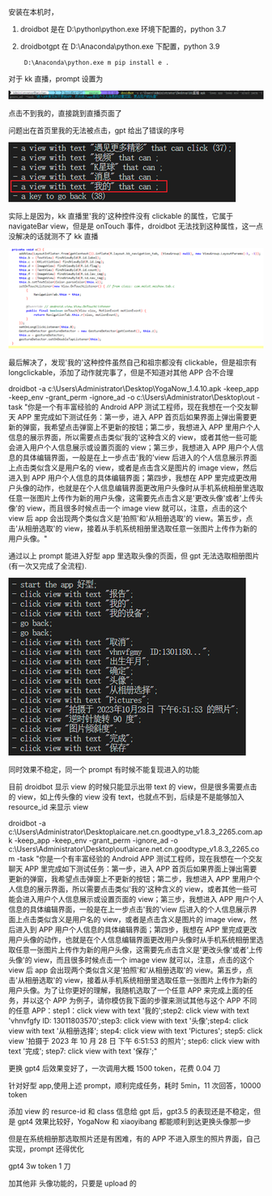 安装在本机时，

1. droidbot 是在 D:\python\python.exe 环境下配置的，python 3.7

2. droidbotgpt 在 D:\Anaconda\python.exe 下配置，python 3.9

   ```shell
    D:\Anaconda\python.exe m pip install e .

   ```

对于 kk 直播，prompt 设置为

![20231210111233](https://raw.githubusercontent.com/beichen100/image_host/master/img/20231210111233.png)

点击不到我的，直接跳到直播页面了

问题出在首页里我的无法被点击，gpt 给出了错误的序号

![20231210111346](https://raw.githubusercontent.com/beichen100/image_host/master/img/20231210111346.png)

实际上是因为，kk 直播里'我的'这种控件没有 clickable 的属性，它属于 navigateBar view，但是是 onTouch 事件，droidbot 无法找到这种属性，这一点没解决的话就测不了 kk 直播

![20231212174551](https://raw.githubusercontent.com/beichen100/image_host/master/img/20231212174551.png)

最后解决了，发现'我的'这种控件虽然自己和祖宗都没有 clickable，但是祖宗有 longclickable，添加了动作就完事了，但是不知道对其他 APP 合不合理

droidbot -a c:\Users\Administrator\Desktop\YogaNow_1.4.10.apk -keep_app -keep_env -grant_perm -ignore_ad -o c:\Users\Administrator\Desktop\out -task "你是一个有丰富经验的 Android APP 测试工程师，现在我想在一个交友聊天 APP 里完成如下测试任务：第一步，进入 APP 首页后如果界面上弹出需要更新的弹窗，我希望点击弹窗上不更新的按钮；第二步，我想进入 APP 里用户个人信息的展示界面，所以需要点击类似'我的'这种含义的 view，或者其他一些可能会进入用户个人信息展示或设置页面的 view；第三步，我想进入 APP 用户个人信息的具体编辑界面，一般是在上一步点击'我的'view 后进入的个人信息展示界面上点击类似含义是用户名的 view，或者是点击含义是图片的 image view，然后进入到 APP 用户个人信息的具体编辑界面；第四步，我想在 APP 里完成更改用户头像的动作，也就是在个人信息编辑界面更改用户头像时从手机系统相册里选取任意一张图片上传作为新的用户头像，这需要先点击含义是'更改头像'或者'上传头像'的 view，而且很多时候点击一个 image view 就可以，注意，点击的这个 view 后 app 会出现两个类似含义是'拍照'和'从相册选取'的 view。第五步，点击'从相册选取'的 view，接着从手机系统相册里选取任意一张图片上传作为新的用户头像。"

通过以上 prompt 能进入好型 app 里选取头像的页面，但 gpt 无法选取相册图片(有一次又完成了全流程).

![20231210212045](https://raw.githubusercontent.com/beichen100/image_host/master/img/20231210212045.png)

同时效果不稳定，同一个 prompt 有时候不能复现进入的功能

目前 droidbot 显示 view 的时候只能显示出带 text 的 view，但是很多需要点击的 view，如上传头像的 view 没有 text，也就点不到，后续是不是能够加入 resource_id 来显示 view

droidbot -a c:\Users\Administrator\Desktop\aicare.net.cn.goodtype_v1.8.3_2265.com.apk -keep_app -keep_env -grant_perm -ignore_ad -o c:\Users\Administrator\Desktop\out\aicare.net.cn.goodtype_v1.8.3_2265.com -task "你是一个有丰富经验的 Android APP 测试工程师，现在我想在一个交友聊天 APP 里完成如下测试任务：第一步，进入 APP 首页后如果界面上弹出需要更新的弹窗，我希望点击弹窗上不更新的按钮；第二步，我想进入 APP 里用户个人信息的展示界面，所以需要点击类似'我的'这种含义的 view，或者其他一些可能会进入用户个人信息展示或设置页面的 view；第三步，我想进入 APP 用户个人信息的具体编辑界面，一般是在上一步点击'我的'view 后进入的个人信息展示界面上点击类似含义是用户名的 view，或者是点击含义是图片的 image view，然后进入到 APP 用户个人信息的具体编辑界面；第四步，我想在 APP 里完成更改用户头像的动作，也就是在个人信息编辑界面更改用户头像时从手机系统相册里选取任意一张图片上传作为新的用户头像，这需要先点击含义是'更改头像'或者'上传头像'的 view，而且很多时候点击一个 image view 就可以，注意，点击的这个 view 后 app 会出现两个类似含义是'拍照'和'从相册选取'的 view。第五步，点击'从相册选取'的 view，接着从手机系统相册里选取任意一张图片上传作为新的用户头像。为了让你更好的理解，我随机选取了一个任意 APP 来完成上面的任务，并以这个 APP 为例子，请你模仿我下面的步骤来测试其他与这个 APP 不同的任意 APP：step1：click view with text '我的';step2: click view with text 'vhnvfgfy ID: 13011803570';step3: click view with text '头像';step4: click view with text '从相册选择'; step4: click view with text 'Pictures'; step5: click view '拍摄于 2023 年 10 月 28 日 下午 6:51:53 的照片'; step6: click view with text '完成'; step7: click view with text '保存';"

更换 gpt4 后效果变好了，一次调用大概 1500 token，花费 0.04 刀

针对好型 app,使用上述 prompt，顺利完成任务，耗时 5min，11 次回答，10000 token

添加 view 的 resurce-id 和 class 信息给 gpt 后，gpt3.5 的表现还是不稳定，但是 gpt4 效果比较好，YogaNow 和 xiaoyibang 都能顺利到达更换头像那一步

但是在系统相册那选取照片还是有困难，有的 APP 不进入原生的照片界面，自己实现，prompt 还得优化

gpt4 3w token 1 刀

加其他非 头像功能的，只要是 upload 的
